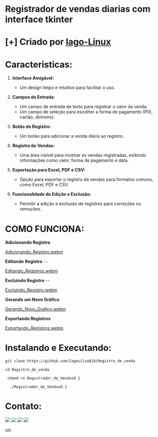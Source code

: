 # Registrador de vendas diarias com interface tkinter

# [+] Criado por <a href = "https://github.com/Iagosilva019" >Iago-Linux <a />


  
# Caracteristicas:
1. **Interface Amigável:**
   - Um design limpo e intuitivo para facilitar o uso.
     
2. **Campos de Entrada:**
   - Um campo de entrada de texto para registrar o valor da venda.
   - Um campo de seleção para escolher a forma de pagamento (PIX, cartão, dinheiro).
     
3. **Botão de Registro:**
   - Um botão para adicionar a venda diária ao registro.

4. **Registro de Vendas:**
   - Uma área visível para mostrar as vendas registradas, exibindo informações como valor, forma de pagamento e data.

5. **Exportação para Excel, PDF e CSV:**
   - Opção para exportar o registro de vendas para formatos comuns, como Excel, PDF e CSV.

6. **Funcionalidade de Edição e Exclusão:**
   - Permitir a edição e exclusão de registros para correções ou remoções.

  
# COMO FUNCIONA:

**Adicionando Registro**

[Adicionando_Registro.webm](https://github.com/Iagosilva019/Registrador-de-Vendas/assets/92806149/e1773123-ed4a-43cf-9390-4a28190ea9f4)


**Editando Registro**  --

[Editando_Registros.webm](https://github.com/Iagosilva019/Registrador-de-Vendas/assets/92806149/e2bf8147-797e-4ccd-b5ff-101451a8f982)

**Excluindo Registro** --

[Excluindo_Registro.webm](https://github.com/Iagosilva019/Registrador-de-Vendas/assets/92806149/1a8e88a5-8667-4a37-9d1d-e8cca9e05e9d)

**Gerando um Novo Gráfico**

[Gerando_Novo_Grafico.webm](https://github.com/Iagosilva019/Registrador-de-Vendas/assets/92806149/e1cd1b29-fc2a-4480-a1f4-5aa713f62076)

**Exportando Registros**

[Exportando_Registros.webm](https://github.com/Iagosilva019/Registrador-de-Vendas/assets/92806149/1c9c17cf-a23e-4886-8832-b40fb828811e)






# Instalando e Executando:
    
```
git clone https://github.com/Iagosilva019/Registro_de_venda
```
    
```
cd Registro_de_venda
```
    
```
 chmod +x Registrador_de_Vendas0.1
```

```
  ./Registrador_de_Vendas0.1
```

  
# Contato:
   <div align="center> 

  <a href="https://instagram.com/_.iago3._" target="_blank"><img src="https://img.shields.io/badge/-Instagram-%23E4405F?style=for-the-badge&logo=instagram&logoColor=white" target="_blank"></a>
 <a href="https://discord.com/channels/@Eren _Ye21" target="_blank"><img src="https://img.shields.io/badge/Discord-7289DA?style=for-the-badge&logo=discord&logoColor=white" target="_blank"></a> 
  <a href = "mailto:iagosilva@ufpi.br"><img src="https://img.shields.io/badge/-Gmail-%23333?style=for-the-badge&logo=gmail&logoColor=white" target="_blank"></a>
  <a href="https://www.linkedin.com/in/iago-silva-0ab8ab22b/" target="_blank"><img src="https://img.shields.io/badge/-LinkedIn-%230077B5?style=for-the-badge&logo=linkedin&logoColor=white" target="_blank"></a> 
</div>

oiii
